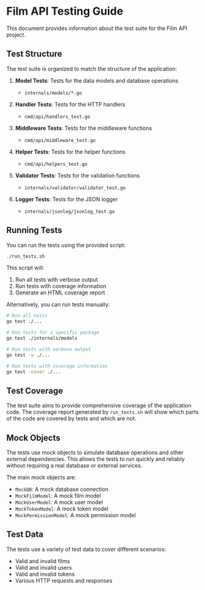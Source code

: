 # Film API Testing Guide

This document provides information about the test suite for the Film API project.

## Test Structure

The test suite is organized to match the structure of the application:

1. **Model Tests**: Tests for the data models and database operations
   - `internals/models/*.go`

2. **Handler Tests**: Tests for the HTTP handlers
   - `cmd/api/handlers_test.go`

3. **Middleware Tests**: Tests for the middleware functions
   - `cmd/api/middleware_test.go`

4. **Helper Tests**: Tests for the helper functions
   - `cmd/api/helpers_test.go`

5. **Validator Tests**: Tests for the validation functions
   - `internals/validator/validator_test.go`

6. **Logger Tests**: Tests for the JSON logger
   - `internals/jsonlog/jsonlog_test.go`

## Running Tests

You can run the tests using the provided script:

```bash
./run_tests.sh
```

This script will:
1. Run all tests with verbose output
2. Run tests with coverage information
3. Generate an HTML coverage report

Alternatively, you can run tests manually:

```bash
# Run all tests
go test ./...

# Run tests for a specific package
go test ./internals/models

# Run tests with verbose output
go test -v ./...

# Run tests with coverage information
go test -cover ./...
```

## Test Coverage

The test suite aims to provide comprehensive coverage of the application code. The coverage report generated by `run_tests.sh` will show which parts of the code are covered by tests and which are not.

## Mock Objects

The tests use mock objects to simulate database operations and other external dependencies. This allows the tests to run quickly and reliably without requiring a real database or external services.

The main mock objects are:
- `MockDB`: A mock database connection
- `MockFilmModel`: A mock film model
- `MockUserModel`: A mock user model
- `MockTokenModel`: A mock token model
- `MockPermissionModel`: A mock permission model

## Test Data

The tests use a variety of test data to cover different scenarios:
- Valid and invalid films
- Valid and invalid users
- Valid and invalid tokens
- Various HTTP requests and responses

